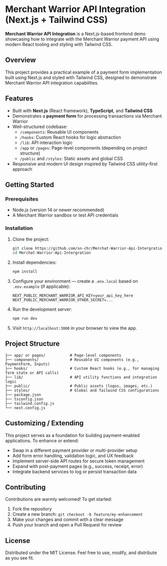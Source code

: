 # Merchant Warrior API Integration (Next.js + Tailwind CSS)

**Merchant Warrior API Integration** is a Next.js-based frontend demo showcasing how to integrate with the Merchant Warrior payment API using modern React tooling and styling with Tailwind CSS.

## Overview

This project provides a practical example of a payment form implementation built using Next.js and styled with Tailwind CSS, designed to demonstrate Merchant Warrior API integration capabilities.

## Features

- Built with **Next.js** (React framework), **TypeScript**, and **Tailwind CSS**
- Demonstrates a **payment form** for processing transactions via Merchant Warrior
- Well-structured codebase:
  - `/components`: Reusable UI components
  - `/hooks`: Custom React hooks for logic abstraction
  - `/lib`: API interaction logic
  - `/app` or `/pages`: Page-level components (depending on project structure)
  - `/public` and `/styles`: Static assets and global CSS
- Responsive and modern UI design inspired by Tailwind CSS utility-first approach

## Getting Started

### Prerequisites

- Node.js (version 14 or newer recommended)
- A Merchant Warrior sandbox or test API credentials

### Installation

1. Clone the project:
   ```bash
   git clone https://github.com/sn-chr/Merchat-Warrior-Api-Intergration.git
   cd Merchat-Warrior-Api-Intergration
   ```

2. Install dependencies:
   ```bash
   npm install
   ```

3. Configure your environment — create a `.env.local` based on `.env.example` (if applicable):
   ```
   NEXT_PUBLIC_MERCHANT_WARRIOR_API_KEY=your_api_key_here
   NEXT_PUBLIC_MERCHANT_WARRIOR_OTHER_SECRET=...
   ```

4. Run the development server:
   ```bash
   npm run dev
   ```

5. Visit `http://localhost:3000` in your browser to view the app.

## Project Structure

```
├── app/ or pages/           # Page-level components
├── components/              # Reusable UI components (e.g., PaymentForm, Inputs)
├── hooks/                   # Custom React hooks (e.g., for managing form state or API calls)
├── lib/                     # API utility functions and integration logic
├── public/                  # Public assets (logos, images, etc.)
├── styles/                  # Global and Tailwind CSS configurations
├── package.json
├── tsconfig.json
├── tailwind.config.js
└── next.config.js
```

## Customizing / Extending

This project serves as a foundation for building payment-enabled applications. To enhance or extend:

- Swap in a different payment provider or multi-provider setup
- Add form error handling, validation logic, and UX feedback
- Implement server-side API routes for secure token management
- Expand with post-payment pages (e.g., success, receipt, error)
- Integrate backend services to log or persist transaction data

## Contributing

Contributions are warmly welcomed! To get started:

1. Fork the repository
2. Create a new branch: `git checkout -b feature/my-enhancement`
3. Make your changes and commit with a clear message
4. Push your branch and open a Pull Request for review

## License

Distributed under the MIT License. Feel free to use, modify, and distribute as you see fit.
